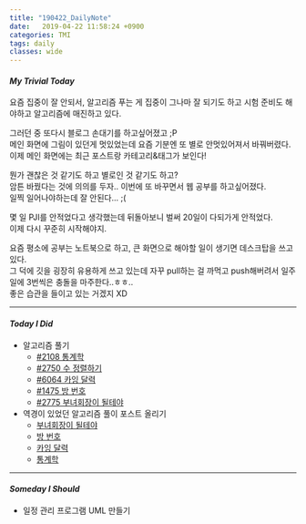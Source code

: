 ```yaml
---
title: "190422_DailyNote"
date:   2019-04-22 11:58:24 +0900
categories: TMI
tags: daily
classes: wide
---
```

#### _My Trivial Today_

요즘 집중이 잘 안되서, 알고리즘 푸는 게 집중이 그나마 잘 되기도 하고 시험 준비도 해야하고 알고리즘에 매진하고 있다.  
  
그러던 중 또다시 블로그 손대기를 하고싶어졌고 ;P  
메인 화면에 그림이 있던게 멋있었는데 요즘 기분엔 또 별로 안멋있어져서 바꿔버렸다.  
이제 메인 화면에는 최근 포스트랑 카테고리&태그가 보인다!  
  
뭔가 괜찮은 것 같기도 하고 별로인 것 같기도 하고?  
암튼 바꿨다는 것에 의의를 두자.. 이번에 또 바꾸면서 웹 공부를 하고싶어졌다.  
일찍 일어나야하는데 잘 안된다... ;(  
  
몇 일 PJI를 안적었다고 생각했는데 뒤돌아보니 벌써 20일이 다되가게 안적었다.  
이제 다시 꾸준히 시작해야지.  
  
요즘 평소에 공부는 노트북으로 하고, 큰 화면으로 해야할 일이 생기면 데스크탑을 쓰고 있다.  
그 덕에 깃을 굉장히 유용하게 쓰고 있는데 자꾸 pull하는 걸 까먹고 push해버려서 일주일에 3번씩은 충돌을 마주한다..ㅎㅎ..  
좋은 습관을 들이고 있는 거겠지 XD  

___

#### _Today I Did_
  
- 알고리즘 풀기
	+ [#2108 통계학](https://github.com/2ssue/Algorithm/blob/master/Baekjoon/2108.java)
	+ [#2750 수 정렬하기](https://github.com/2ssue/Algorithm/blob/master/Baekjoon/2750.java)
	+ [#6064 카잉 달력](https://github.com/2ssue/Algorithm/blob/master/Baekjoon/6064.java)
	+ [#1475 방 번호](https://github.com/2ssue/Algorithm/blob/master/Baekjoon/1475.java)
	+ [#2775 부녀회장이 될테야](https://github.com/2ssue/Algorithm/blob/master/Baekjoon/2775.java)
- 역경이 있었던 알고리즘 풀이 포스트 올리기
    + [부녀회장이 될테야](https://2ssue.github.io/algorithm/baekjoon_2775/)
    + [방 번호](https://2ssue.github.io/algorithm/baekjoon_1475/)
    + [카잉 달력](https://2ssue.github.io/algorithm/baekjoon_6064/)
    + [통계학](https://2ssue.github.io/algorithm/baekjoon_2108/)

___

#### _Someday I Should_ 
 
- 일정 관리 프로그램 UML 만들기 